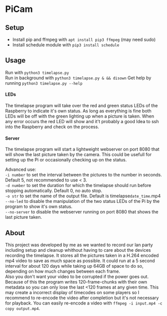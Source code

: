 # PiCam

## Setup
* Install pip and ffmpeg with `apt install pip3 ffmpeg` (may need sudo)
* Install schedule module with `pip3 install schedule`

## Usage
Run with `python3 timelapse.py`  
Run in background with `python3 timelapse.py & && disown`
Get help by running `python3 timelapse.py --help`

#### LEDs
The timelapse program will take over the red and green status LEDs of the Raspberry to indicate it's own status. As long as everything is fine both LEDs will be off with the green lighting up when a picture is taken. When any error occurs the red LED will show and it't probably a good Idea to ssh into the Raspberry and check on the process.

#### Server
The timelapse program will start a lightweight webserver on port 8080 that will show the last picture taken by the camera. This could be usefull for setting up the Pi or occasionally checking up on the status.

Advanced use:  
`-i number` to set the interval between the pictures to the number in seconds. Default 5, not recommended to use < 3.  
`-d number` to set the duration for which the timelapse should run before stopping automatically. Default 0, no auto stop.  
`-o str` to set the name of the output file. Default is timelapse`date_time`.mp4  
`--no-led` to disable the manipulation of the two status LEDs of the Pi by the program to show it's own status.  
`--no-server` to disable the webserver running on port 8080 that shows the last picture taken.  

## About
This project was developed by me as we wanted to record our lan party including setup and cleanup whithout having to
care about the devices recording the timelapse. It stores all the pictures taken in a H.264
encoded mp4 video to save as much space as possible. It could run at a 5 second interval for about 120 days
while taking up 64GB of space to do so, depending on how much changes between
each frame.  
Also you don't want your video to be corrupted if the power goes out. Because of this
the program writes 120-frame-chunks with their own metadata so you can only lose the
last <120 frames at any given time. This may create a incorrect display of timecodes
on some players so I recommend to re-encode the video after completion but it's not
necessary for playback. You can easily re-encode a video with `ffmpeg -i input.mp4 -c copy output.mp4`.

